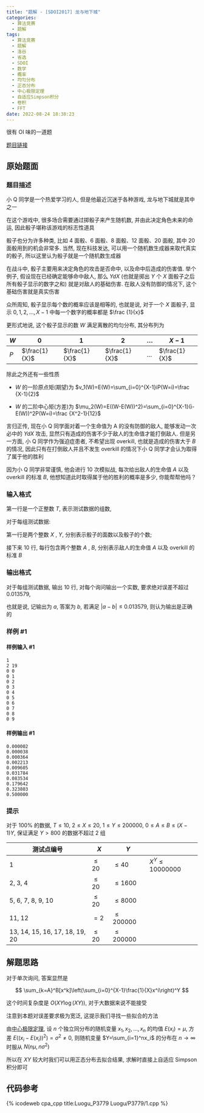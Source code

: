 ```yaml
---
title: "题解 - [SDOI2017] 龙与地下城"
categories:
  - 算法竞赛
  - 题解
tags:
  - 算法竞赛
  - 题解
  - 洛谷
  - 省选
  - SDOI
  - 数学
  - 概率
  - 均匀分布
  - 正态分布
  - 中心极限定理
  - 自适应Simpson积分
  - 卷积
  - FFT
date: 2022-08-24 18:38:23
---
```


很有 OI 味的一道题

[题目链接](https://www.luogu.com.cn/problem/P3779)

<!-- more -->

## 原始题面

### 题目描述

小 Q 同学是一个热爱学习的人, 但是他最近沉迷于各种游戏, 龙与地下城就是其中之一

在这个游戏中, 很多场合需要通过掷骰子来产生随机数, 并由此决定角色未来的命运, 因此骰子堪称该游戏的标志性道具

骰子也分为许多种类, 比如 4 面骰、6 面骰、8 面骰、12 面骰、20 面骰, 其中 20 面骰用到的机会非常多. 当然, 现在科技发达, 可以用一个随机数生成器来取代真实的骰子, 所以这里认为骰子就是一个随机数生成器

在战斗中, 骰子主要用来决定角色的攻击是否命中, 以及命中后造成的伤害值. 举个例子, 假设现在已经确定能够命中敌人, 那么 $YdX$ (也就是掷出 $Y$ 个 $X$ 面骰子之后所有骰子显示的数字之和) 就是对敌人的基础伤害. 在敌人没有防御的情况下, 这个基础伤害就是真实伤害

众所周知, 骰子显示每个数的概率应该是相等的, 也就是说, 对于一个 $X$ 面骰子, 显示 $0, 1, 2,\dots ,X−1$ 中每一个数字的概率都是 $\frac {1}{x}$

更形式地说, 这个骰子显示的数 $W$ 满足离散的均匀分布, 其分布列为

| $W$ | $0$           | $1$           | $2$           | $\dots$ | $X-1$         |
| --- | ------------- | ------------- | ------------- | ------- | ------------- |
| $P$ | $\frac{1}{X}$ | $\frac{1}{X}$ | $\frac{1}{X}$ | $\dots$ | $\frac{1}{X}$ |

除此之外还有一些性质

- $W$ 的一阶原点矩(期望)为 $v_1(W)=E(W)=\sum_{i=0}^{X-1}iP(W=i)=\frac {X-1}{2}$

- $W$ 的二阶中心矩(方差)为 $\mu_2(W)=E((W-E(W))^2)=\sum_{i=0}^{X-1}(i-E(W))^2P(W=i)=\frac {X^2-1}{12}$

言归正传, 现在小 Q 同学面对着一个生命值为 A 的没有防御的敌人, 能够发动一次必中的 $YdX$ 攻击, 显然只有造成的伤害不少于敌人的生命值才能打倒敌人. 但是另一方面, 小 Q 同学作为强迫症患者, 不希望出现 overkill, 也就是造成的伤害大于 $B$ 的情况, 因此只有在打倒敌人并且不发生 overkill 的情况下小 Q 同学才会认为取得了属于他的胜利

因为小 Q 同学非常谨慎, 他会进行 10 次模拟战, 每次给出敌人的生命值 $A$ 以及 overkill 的标准 $B$, 他想知道此时取得属于他的胜利的概率是多少, 你能帮帮他吗？

### 输入格式

第一行是一个正整数 $T$, 表示测试数据的组数,

对于每组测试数据:

第一行是两个整数 $X$ , $Y$, 分别表示骰子的面数以及骰子的个数;

接下来 10 行, 每行包含两个整数 $A$ , $B$, 分别表示敌人的生命值 $A$ 以及 overkill 的标准 $B$

### 输出格式

对于每组测试数据, 输出 10 行, 对每个询问输出一个实数, 要求绝对误差不超过 $0.013579$,

也就是说, 记输出为 $a$, 答案为 $b$, 若满足 $|a-b|\leq 0.013579$, 则认为输出是正确的

### 样例 #1

#### 样例输入 #1

```input1
1
2 19
0 0
0 1
0 2
0 3
0 4
0 5
0 6
0 7
0 8
0 9
```

#### 样例输出 #1

```output1
0.000002
0.000038
0.000364
0.002213
0.009605
0.031784
0.083534
0.179642
0.323803
0.500000
```

### 提示

对于 $100\%$ 的数据, $T \leq 10$, $2 \leq X \leq 20$, $1 \leq Y \leq 200000$, $0 \leq A \leq B \leq (X-1)Y$, 保证满足 $Y > 800$ 的数据不超过 $2$ 组

| 测试点编号                     | $X$      | $Y$          |                   |
| ------------------------------ | -------- | ------------ | ----------------- |
| 1                              | $\leq20$ | $\leq40$     | $X^Y\leq10000000$ |
| 2, 3, 4                        | $\leq20$ | $\leq1600$   |                   |
| 5, 6, 7, 8, 9, 10              | $\leq20$ | $\leq8000$   |                   |
| 11, 12                         | $=2$     | $\leq200000$ |                   |
| 13, 14, 15, 16, 17, 18, 19, 20 | $\leq20$ | $\leq200000$ |                   |

## 解题思路

对于单次询问, 答案显然是

$$
\sum_{k=A}^B[x^k]\left(\sum_{i=0}^{X-1}\frac{1}{X}x^i\right)^Y
$$

这个时间复杂度是 $O(XY\log(XY))$, 对于大数据来说不能接受

注意到本题对误差要求极为宽泛, 这提示我们寻找一些拟合的方法

由[中心极限定理](https://en.wikipedia.org/wiki/Central_limit_theorem), 设 $n$ 个独立同分布的随机变量 $x_1,x_2,...,x_n$ 的均值 $E(x_i)=\mu$, 方差 $E((x_i-E(x_i))^2)=\sigma^2\ne 0$, 则随机变量 $Y=\sum_{i=1}^nx_i$ 的分布在 $n\to\infty$ 时服从 $N(n\mu,n\sigma^2)$

所以在 $XY$ 较大时我们可以用正态分布去拟合结果, 求解时直接上自适应 Simpson 积分即可

## 代码参考

{% icodeweb cpa_cpp title:Luogu_P3779 Luogu/P3779/1.cpp %}
